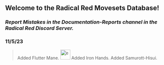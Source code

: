 ## Welcome to the Radical Red Movesets Database!
### _Report Mistakes in the Documentation-Reports channel in the Radical Red Discord Server._

### 11/5/23
> Added Flutter Mane. <img src="[path_to_your_image.png](https://i.ibb.co/hBRZ0h5/flutter.png)" alt="e" width="32" height="32">
> Added Iron Hands.
> Added Samurott-Hisui.
